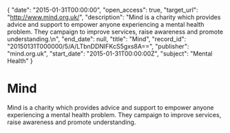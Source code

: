 {
  "date": "2015-01-31T00:00:00", 
  "open_access": true, 
  "target_url": "http://www.mind.org.uk/", 
  "description": "Mind is a charity which provides advice and support to empower anyone experiencing a mental health problem. They campaign to improve services, raise awareness and promote understanding.\n", 
  "end_date": null, 
  "title": "Mind", 
  "record_id": "20150131T000000/5/A/LTbnDDNIFKcS5gxs8A==", 
  "publisher": "mind.org.uk", 
  "start_date": "2015-01-31T00:00:00Z", 
  "subject": "Mental Health"
}

# Mind

Mind is a charity which provides advice and support to empower anyone experiencing a mental health problem. They campaign to improve services, raise awareness and promote understanding.
